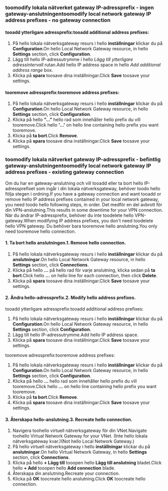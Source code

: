 ### <span data-ttu-id="0ccc8-101"><a name="noconnection"></a>toomodify lokala nätverket gateway IP-adressprefix - ingen gateway-anslutningen</span><span class="sxs-lookup"><span data-stu-id="0ccc8-101"><a name="noconnection"></a>toomodify local network gateway IP address prefixes - no gateway connection</span></span>

#### <a name="tooadd-additional-address-prefixes"></a><span data-ttu-id="0ccc8-102">tooadd ytterligare adressprefix:</span><span class="sxs-lookup"><span data-stu-id="0ccc8-102">tooadd additional address prefixes:</span></span>

1. <span data-ttu-id="0ccc8-103">På hello lokala nätverksgateway resurs i hello **inställningar** klickar du på **Configuration**.</span><span class="sxs-lookup"><span data-stu-id="0ccc8-103">On hello Local Network Gateway resource, in hello **Settings** section, click **Configuration**.</span></span>
2. <span data-ttu-id="0ccc8-104">Lägg till hello IP-adressutrymme i hello *Lägg till ytterligare adressintervall* rutan.</span><span class="sxs-lookup"><span data-stu-id="0ccc8-104">Add hello IP address space in hello *Add additional address range* box.</span></span>
3. <span data-ttu-id="0ccc8-105">Klicka på **spara** toosave dina inställningar.</span><span class="sxs-lookup"><span data-stu-id="0ccc8-105">Click **Save** toosave your settings.</span></span>

#### <a name="tooremove-address-prefixes"></a><span data-ttu-id="0ccc8-106">tooremove adressprefix:</span><span class="sxs-lookup"><span data-stu-id="0ccc8-106">tooremove address prefixes:</span></span>

1. <span data-ttu-id="0ccc8-107">På hello lokala nätverksgateway resurs i hello **inställningar** klickar du på **Configuration**.</span><span class="sxs-lookup"><span data-stu-id="0ccc8-107">On hello Local Network Gateway resource, in hello **Settings** section, click **Configuration**.</span></span>
2. <span data-ttu-id="0ccc8-108">Klicka på hello **”...”** hello rad som innehåller hello prefix du vill tooremove.</span><span class="sxs-lookup"><span data-stu-id="0ccc8-108">Click hello **'...'** on hello line containing hello prefix you want tooremove.</span></span>
3. <span data-ttu-id="0ccc8-109">Klicka på **ta bort**.</span><span class="sxs-lookup"><span data-stu-id="0ccc8-109">Click **Remove**.</span></span>
4. <span data-ttu-id="0ccc8-110">Klicka på **spara** toosave dina inställningar.</span><span class="sxs-lookup"><span data-stu-id="0ccc8-110">Click **Save** toosave your settings.</span></span>

### <span data-ttu-id="0ccc8-111"><a name="withconnection"></a>toomodify lokala nätverket gateway IP-adressprefix - befintlig gateway-anslutningen</span><span class="sxs-lookup"><span data-stu-id="0ccc8-111"><a name="withconnection"></a>toomodify local network gateway IP address prefixes - existing gateway connection</span></span>

<span data-ttu-id="0ccc8-112">Om du har en gateway-anslutning och vill tooadd eller ta bort hello IP-adressprefixet som ingår i din lokala nätverksgateway, behöver toodo hello följa stegen i ordning.</span><span class="sxs-lookup"><span data-stu-id="0ccc8-112">If you have a gateway connection and want tooadd or remove hello IP address prefixes contained in your local network gateway, you need toodo hello following steps, in order.</span></span> <span data-ttu-id="0ccc8-113">Det medför en del avbrott för din VPN-anslutning.</span><span class="sxs-lookup"><span data-stu-id="0ccc8-113">This results in some downtime for your VPN connection.</span></span> <span data-ttu-id="0ccc8-114">När du ändrar IP-adressprefix, behöver du inte toodelete hello VPN-gateway.</span><span class="sxs-lookup"><span data-stu-id="0ccc8-114">When modifying IP address prefixes, you don't need toodelete hello VPN gateway.</span></span> <span data-ttu-id="0ccc8-115">Du behöver bara tooremove hello anslutning.</span><span class="sxs-lookup"><span data-stu-id="0ccc8-115">You only need tooremove hello connection.</span></span>

#### <a name="1-remove-hello-connection"></a><span data-ttu-id="0ccc8-116">1. Ta bort hello anslutningen.</span><span class="sxs-lookup"><span data-stu-id="0ccc8-116">1. Remove hello connection.</span></span>

1. <span data-ttu-id="0ccc8-117">På hello lokala nätverksgateway resurs i hello **inställningar** klickar du på **anslutningar**.</span><span class="sxs-lookup"><span data-stu-id="0ccc8-117">On hello Local Network Gateway resource, in hello **Settings** section, click **Connections**.</span></span>
2. <span data-ttu-id="0ccc8-118">Klicka på hello **...**  på hello rad för varje anslutning, klicka sedan på **ta bort**.</span><span class="sxs-lookup"><span data-stu-id="0ccc8-118">Click hello **...** on hello line for each connection, then click **Delete**.</span></span>
3. <span data-ttu-id="0ccc8-119">Klicka på **spara** toosave dina inställningar.</span><span class="sxs-lookup"><span data-stu-id="0ccc8-119">Click **Save** toosave your settings.</span></span>

#### <a name="2-modify-hello-address-prefixes"></a><span data-ttu-id="0ccc8-120">2. Ändra hello-adressprefix.</span><span class="sxs-lookup"><span data-stu-id="0ccc8-120">2. Modify hello address prefixes.</span></span>

<span data-ttu-id="0ccc8-121">tooadd ytterligare adressprefix:</span><span class="sxs-lookup"><span data-stu-id="0ccc8-121">tooadd additional address prefixes:</span></span>

1. <span data-ttu-id="0ccc8-122">På hello lokala nätverksgateway resurs i hello **inställningar** klickar du på **Configuration**.</span><span class="sxs-lookup"><span data-stu-id="0ccc8-122">On hello Local Network Gateway resource, in hello **Settings** section, click **Configuration**.</span></span>
2. <span data-ttu-id="0ccc8-123">Lägg till hello IP-adressutrymme.</span><span class="sxs-lookup"><span data-stu-id="0ccc8-123">Add hello IP address space.</span></span>
3. <span data-ttu-id="0ccc8-124">Klicka på **spara** toosave dina inställningar.</span><span class="sxs-lookup"><span data-stu-id="0ccc8-124">Click **Save** toosave your settings.</span></span>

<span data-ttu-id="0ccc8-125">tooremove adressprefix:</span><span class="sxs-lookup"><span data-stu-id="0ccc8-125">tooremove address prefixes:</span></span>

1. <span data-ttu-id="0ccc8-126">På hello lokala nätverksgateway resurs i hello **inställningar** klickar du på **Configuration**.</span><span class="sxs-lookup"><span data-stu-id="0ccc8-126">On hello Local Network Gateway resource, in hello **Settings** section, click **Configuration**.</span></span>
2. <span data-ttu-id="0ccc8-127">Klicka på hello **...**  hello rad som innehåller hello prefix du vill tooremove.</span><span class="sxs-lookup"><span data-stu-id="0ccc8-127">Click hello **...** on hello line containing hello prefix you want tooremove.</span></span>
3. <span data-ttu-id="0ccc8-128">Klicka på **ta bort**.</span><span class="sxs-lookup"><span data-stu-id="0ccc8-128">Click **Remove**.</span></span>
4. <span data-ttu-id="0ccc8-129">Klicka på **spara** toosave dina inställningar.</span><span class="sxs-lookup"><span data-stu-id="0ccc8-129">Click **Save** toosave your settings.</span></span>

#### <a name="3-recreate-hello-connection"></a><span data-ttu-id="0ccc8-130">3. Återskapa hello-anslutning.</span><span class="sxs-lookup"><span data-stu-id="0ccc8-130">3. Recreate hello connection.</span></span>

1. <span data-ttu-id="0ccc8-131">Navigera toohello virtuell nätverksgateway för din VNet.</span><span class="sxs-lookup"><span data-stu-id="0ccc8-131">Navigate toohello Virtual Network Gateway for your VNet.</span></span> <span data-ttu-id="0ccc8-132">(Inte hello lokala nätverksgateway kvar.)</span><span class="sxs-lookup"><span data-stu-id="0ccc8-132">(Not hello Local Network Gateway.)</span></span>
2. <span data-ttu-id="0ccc8-133">På hello virtuell nätverksgateway i hello **inställningar** klickar du på **anslutningar**.</span><span class="sxs-lookup"><span data-stu-id="0ccc8-133">On hello Virtual Network Gateway, in hello **Settings** section, click **Connections**.</span></span>
3. <span data-ttu-id="0ccc8-134">Klicka på hello **+ Lägg till** tooopen hello **Lägg till anslutning** bladet.</span><span class="sxs-lookup"><span data-stu-id="0ccc8-134">Click hello **+ Add** tooopen hello **Add connection** blade.</span></span>
4. <span data-ttu-id="0ccc8-135">Återskapa din anslutning.</span><span class="sxs-lookup"><span data-stu-id="0ccc8-135">Recreate your connection.</span></span>
5. <span data-ttu-id="0ccc8-136">Klicka på **OK** toocreate hello anslutning.</span><span class="sxs-lookup"><span data-stu-id="0ccc8-136">Click **OK** toocreate hello connection.</span></span>
